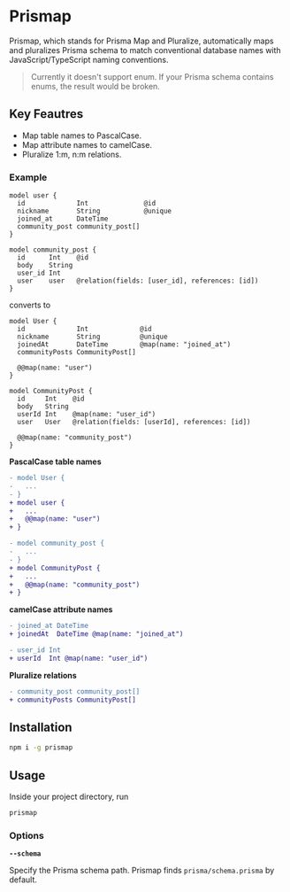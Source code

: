 # Prismap

Prismap, which stands for Prisma Map and Pluralize, automatically maps and pluralizes Prisma schema to match conventional database names with JavaScript/TypeScript naming conventions.

> Currently it doesn't support enum. If your Prisma schema contains enums, the result would be broken.

## Key Feautres

* Map table names to PascalCase.
* Map attribute names to camelCase.
* Pluralize 1:m, n:m relations.

### Example

```prisma
model user {
  id             Int              @id
  nickname       String           @unique
  joined_at      DateTime
  community_post community_post[]
}

model community_post {
  id      Int    @id
  body    String
  user_id Int
  user    user   @relation(fields: [user_id], references: [id])
}
```

converts to

```prisma
model User {
  id             Int             @id
  nickname       String          @unique
  joinedAt       DateTime        @map(name: "joined_at")
  communityPosts CommunityPost[]

  @@map(name: "user")
}

model CommunityPost {
  id     Int    @id
  body   String
  userId Int    @map(name: "user_id")
  user   User   @relation(fields: [userId], references: [id])

  @@map(name: "community_post")
}
```

**PascalCase table names**

```diff
- model User {
-   ...
- }
+ model user {
+   ...
+   @@map(name: "user")
+ }
```

```diff
- model community_post {
-   ...
- }
+ model CommunityPost {
+   ...
+   @@map(name: "community_post")
+ }
```

**camelCase attribute names**

```diff
- joined_at DateTime
+ joinedAt  DateTime @map(name: "joined_at")
```

```diff
- user_id Int
+ userId  Int @map(name: "user_id")
```

**Pluralize relations**

```diff
- community_post community_post[]
+ communityPosts CommunityPost[]
```

## Installation

```zsh
npm i -g prismap
```

## Usage

Inside your project directory, run

```zsh
prismap
```

### Options

**`--schema`**

Specify the Prisma schema path. Prismap finds `prisma/schema.prisma` by default.
